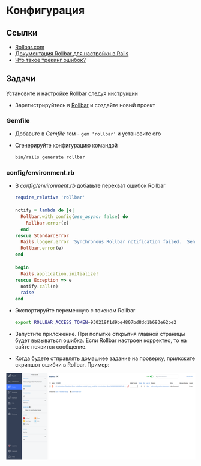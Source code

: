 # Конфигурация

## Ссылки

* [Rollbar.com](https://rollbar.com/)
* [Документация Rollbar для настройки в Rails](https://docs.rollbar.com/docs/rails)
* [Что такое трекинг ошибок?](https://guides.hexlet.io/ru/error-tracking/)

## Задачи

Установите и настройке Rollbar следуя [инструкции](https://docs.rollbar.com/docs/rails)

* Зарегистрируйтесь в [Rollbar](https://rollbar.com/) и создайте новый проект

### Gemfile

* Добавьте в *Gemfile* гем - `gem 'rollbar'` и установите его
* Сгенерируйте конфигурацию командой

    ```bash
    bin/rails generate rollbar
    ```

### config/environment.rb

* В *config/environment.rb* добавьте перехват ошибок Rollbar

    ```ruby
    require_relative 'rollbar'

    notify = lambda do |e|
      Rollbar.with_config(use_async: false) do
        Rollbar.error(e)
      end
    rescue StandardError
      Rails.logger.error 'Synchronous Rollbar notification failed.  Sending async to preserve info'
      Rollbar.error(e)
    end

    begin
      Rails.application.initialize!
    rescue Exception => e
      notify.call(e)
      raise
    end
    ```

* Экспортируйте переменную с токеном Rollbar

    ```bash
    export ROLLBAR_ACCESS_TOKEN=930219f1d9be4807bd8dd1b693e62be2
    ```

* Запустите приложение. При попытке открытия главной страницы будет вызываться ошибка. Если Rollbar настроен корректно, то на сайте появится сообщение.

* Когда будете отправлять домашнее задание на проверку, приложите скриншот ошибки в Rollbar. Пример:

![Rollbar error example](assets/rollbar-example.png)
